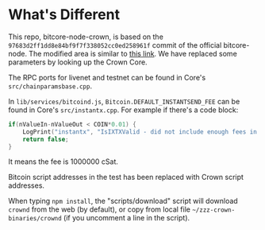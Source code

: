 What's Different
================

This repo, bitcore-node-crown, is based on the `97683d2ff1dd8e84bf9f7f338052cc0ed258961f` commit of the official bitcore-node. The modified area is similar to [this link](https://github.com/bitpay/bitcore-node/compare/97683d2ff1dd8e84bf9f7f338052cc0ed258961f...dashpay:54af7029da13390f78cd393399c0c0a636808a9f). We have replaced some parameters by looking up the Crown Core.

The RPC ports for livenet and testnet can be found in Core's `src/chainparamsbase.cpp`.

In `lib/services/bitcoind.js`, `Bitcoin.DEFAULT_INSTANTSEND_FEE` can be found in Core's `src/instantx.cpp`. For example if there's a code block:

```c++
if(nValueIn-nValueOut < COIN*0.01) {
    LogPrint("instantx", "IsIXTXValid - did not include enough fees in transaction %d\n%s\n", nValueOut-nValueIn, txCollateral.ToString().c_str());
    return false;
}
```

It means the fee is 1000000 cSat.

Bitcoin script addresses in the test has been replaced with Crown script addresses.

When typing `npm install`, the "scripts/download" script will download `crownd` from the web (by default), or copy from local file `~/zzz-crown-binaries/crownd` (if you uncomment a line in the script).
